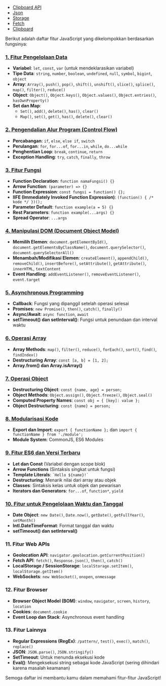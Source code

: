 - [Clipboard API](clipboard.md)
- [Json](json.md)
- [Storage](storage.md)
- [Fetch](fetch.md)
- [Clipboard](clipboard.md)



Berikut adalah daftar fitur JavaScript yang dikelompokkan berdasarkan fungsinya:

### [1. **Fitur Pengelolaan Data**](js_1.md)
   - **Variabel**: `let`, `const`, `var` (untuk mendeklarasikan variabel)
   - **Tipe Data**: `string`, `number`, `boolean`, `undefined`, `null`, `symbol`, `bigint`, `object`
   - **Array**: `Array()`, `push()`, `pop()`, `shift()`, `unshift()`, `slice()`, `splice()`, `map()`, `filter()`, `reduce()`
   - **Object**: `Object()`, `Object.keys()`, `Object.values()`, `Object.entries()`, `hasOwnProperty()`
   - **Set dan Map**:
     - `Set()`, `add()`, `delete()`, `has()`, `clear()`
     - `Map()`, `set()`, `get()`, `has()`, `delete()`, `clear()`
   
### [2. **Pengendalian Alur Program (Control Flow)**](js_2.md)
   - **Percabangan**: `if`, `else`, `else if`, `switch`
   - **Perulangan**: `for`, `for...of`, `for...in`, `while`, `do...while`
   - **Penghentian Loop**: `break`, `continue`, `return`
   - **Exception Handling**: `try`, `catch`, `finally`, `throw`

### [3. **Fitur Fungsi**](js_3.md)
   - **Function Declaration**: `function namaFungsi() {}`
   - **Arrow Function**: `(parameter) => {}`  
   - **Function Expression**: `const fungsi = function() {};`
   - **IIFE (Immediately Invoked Function Expression)**: `(function() { /* kode */ })();`
   - **Parameter Default**: `function example(a = 5) {}`
   - **Rest Parameters**: `function example(...args) {}`
   - **Spread Operator**: `...args`

### [4. **Manipulasi DOM (Document Object Model)**](js_4.md)
   - **Memilih Elemen**: `document.getElementById()`, `document.getElementsByClassName()`, `document.querySelector()`, `document.querySelectorAll()`
   - **Menambah/Modifikasi Elemen**: `createElement()`, `appendChild()`, `removeChild()`, `insertBefore()`, `setAttribute()`, `getAttribute()`, `innerHTML`, `textContent`
   - **Event Handling**: `addEventListener()`, `removeEventListener()`, `event.target`

### [5. **Asynchronous Programming**](js_5.md)
   - **Callback**: Fungsi yang dipanggil setelah operasi selesai
   - **Promises**: `new Promise()`, `then()`, `catch()`, `finally()`
   - **Async/Await**: `async function`, `await`
   - **setTimeout() dan setInterval()**: Fungsi untuk penundaan dan interval waktu

### [6. **Operasi Array**](js_6.md)
   - **Array Methods**: `map()`, `filter()`, `reduce()`, `forEach()`, `sort()`, `find()`, `findIndex()`
   - **Destructuring Array**: `const [a, b] = [1, 2];`
   - **Array.from() dan Array.isArray()**

### [7. **Operasi Object**](js_7.md)
   - **Destructuring Object**: `const {name, age} = person;`
   - **Object Methods**: `Object.assign()`, `Object.freeze()`, `Object.seal()`
   - **Computed Property Names**: `const obj = { [key]: value };`
   - **Object Destructuring**: `const {name} = person;`

### [8. **Modularisasi Kode**](js_8.md)
   - **Export dan Import**: `export { functionName };` dan `import { functionName } from './module';`
   - **Module System**: CommonJS, ES6 Modules

### [9. **Fitur ES6 dan Versi Terbaru**](js_9.md)
   - **Let dan Const** (Variabel dengan scope blok)
   - **Arrow Functions** (Sintaksis singkat untuk fungsi)
   - **Template Literals**: `` `Hello ${name}!` ``
   - **Destructuring**: Menarik nilai dari array atau objek
   - **Classes**: Sintaksis kelas untuk objek dan pewarisan
   - **Iterators dan Generators**: `for...of`, `function*`, `yield`

### [10. **Fitur untuk Pengelolaan Waktu dan Tanggal**](js_10.md)
   - **Date Object**: `new Date()`, `Date.now()`, `getDate()`, `getFullYear()`, `setMonth()`
   - **Intl.DateTimeFormat**: Format tanggal dan waktu
   - **setTimeout() dan setInterval()**

### 11. **Fitur Web APIs**
   - **Geolocation API**: `navigator.geolocation.getCurrentPosition()`
   - **Fetch API**: `fetch()`, `Response.json()`, `then()`, `catch()`
   - **LocalStorage / SessionStorage**: `localStorage.setItem()`, `localStorage.getItem()`
   - **WebSockets**: `new WebSocket()`, `onopen`, `onmessage`

### 12. **Fitur Browser**
   - **Browser Object Model (BOM)**: `window`, `navigator`, `screen`, `history`, `location`
   - **Cookies**: `document.cookie`
   - **Event Loop dan Stack**: Asynchronous event handling

### 13. **Fitur Lainnya**
   - **Regular Expressions (RegEx)**: `/pattern/`, `test()`, `exec()`, `match()`, `replace()`
   - **JSON**: `JSON.parse()`, `JSON.stringify()`
   - **SetTimeout**: Untuk menunda eksekusi kode
   - **Eval()**: Mengeksekusi string sebagai kode JavaScript (sering dihindari karena masalah keamanan)

Semoga daftar ini membantu kamu dalam memahami fitur-fitur JavaScript!
